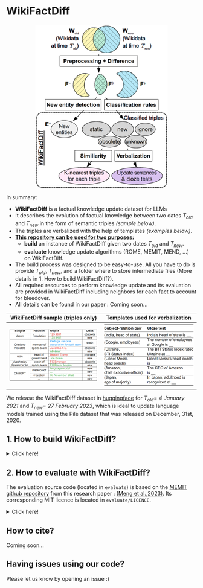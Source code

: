 # WikiFactDiff
[<center><img src="./images/build_process.png" width="350"/></center>](./images/build_process.png)

In summary:
- **WikiFactDiff** is a factual knowledge update dataset for LLMs
- It describes the evolution of factual knowledge between two dates $T_{old}$ and $T_{new}$ in the form of semantic triples _(sample below)_.
- The triples are verbalized with the help of templates _(examples below)_.
- <ins>**This repository can be used for two purposes:**</ins>
   - **build** an instance of WikiFactDiff given two dates $T_{old}$ and $T_{new}$.
   - **evaluate** knowledge update algorithms (ROME, MEMIT, MEND, ...) on WikiFactDiff.
- The build process was designed to be easy-to-use. All you have to do is provide $T_{old}$, $T_{new}$, and a folder where to store intermediate files (More details in 1. How to build WikiFactDiff?).
- All required resources to perform knowledge update and its evaluation are provided in WikiFactDiff including neighbors for each fact to account for bleedover.
- All details can be found in our paper : Coming soon...

<!-- WikiFactDiff is a dataset designed to perform factual updates within LLMs and to evaluate them. More precisely, it describes the evolution of factual knowledge within Wikidata between two temporal points $T_{old}$ and $T_{new}$ in the form of semantic triples. -->

WikiFactDiff sample (triples only)             |  Templates used for verbalization
:-------------------------:|:-------------------------:
[<img src="./images/sample.png" width="500"/>](./images/sample.png)  |  [<img src="./images/verb.png" width="500"/>](./images/verb.png)

We release the WikiFactDiff dataset in [huggingface]([/guides/content/editing-an-existing-page](https://huggingface.co/datasets/OrangeInnov/WikiFactDiff)) for $T_{old} =$ *4 January 2021* and $T_{new} =$ *27 February 2023*, which is ideal to update language models trained using the Pile dataset that was released on December, 31st, 2020.

## 1. How to build WikiFactDiff?
<details>
<summary>Click here!</summary>


### Prerequisites:

#### Software

- OS : Ubuntu 22.04 (not tested on Windows)
- conda (version used : 23.10.0)
- MongoDB (version used : 7.0.3)

### Setup environment
Create and activate the conda environment *wfd_build*
```
bash setup_env/wfd_build.sh
conda activate wfd_build
```

### Configure
1. Specify the folder where all intermediate files will be stored in `build/config.py` by setting the variable `STORAGE_FOLDER`.
1. List the available dates and choose two distinct dates from the output to be $T_{old}$ and $T_{new}$:
   ```
   python build/wikidata_scripts/build_wikidata_dumps_index.py
   ```
1. Specify these two dates in `build/config.py` (using **OLD_WIKIDATA_DATE** and **NEW_WIKIDATA_DATE**) and the MongoDB URL

**NOTE** : Make sure you have the necessary read/write permissions for the storage folder.

### Build WikiFactDiff
[<center><img src="./images/progress.png" width="800"/></center>](./images/progress.png)

Execute this single command to build WikiFactDiff:

```
python build/wikifactdiff_builder.py
```
It is recommended to run this command in *tmux* or *screen* as it is a very long process.

Assuming the necessary files have already been downloaded, expect **18 hours** for this whole process to finish using a machine with **32 CPU cores, 128GB of RAM, and SSD storage**. You need **210GB** of disk space for the storage folder and **200GB** for MongoDB.

The dataset will be stored in the specified storage folder and it will be named : **`wikifactdiff.jsonl`**.

<details>
<summary>Details of the build process (step-by-step)</summary>

This part breaks down, step-by-step, the internal process of the command **`python build/wikifactdiff_builder.py`**

1. **Download Wikidata dumps**
   ```
   python build/wikidata_scripts/download_dump.py --version old
   python build/wikidata_scripts/download_dump.py --version new
   ```
   **Expected download speed** : ~1MB/s from Internet Archive (old dumps) and ~4MB/s from Wikidata dumps (recent dumps).

   **Dump size** : 50-80GB
   
   **RAM** : Negligeable
2. **Collect Wikipedia views statistics**: These statistics are pushed in MongoDB
   ```
   python build/wikidata_scripts/create_database_wikipedia_statistics.py --version new
   python build/wikidata_scripts/create_database_wikipedia_statistics.py --version old
   ```
3. **Push Wikidata to MongoDB**:
   ```
   python build/wikidata_scripts/process_json_dump.py --version new
   python build/wikidata_scripts/process_json_dump.py --version new
   ```
4. **Preprocess Wikidata dumps**: 
   ```
   python build/wikidata_scripts/preprocess_dump.py --version old
   python build/wikidata_scripts/preprocess_dump.py --version new
   ```

5. **Compute the difference between the two Wikidata versions**
   ```
   python build/wikidata_scripts/compute_diff.py
   ```

6. **Compute the popularity of each entity**
   ```
   python build/wikidata_scripts/compute_importance.py --version old
   python build/wikidata_scripts/compute_importance.py --version new
   ```

7. **Create WikiFactDiff (triples only)**
   ```
   python build/wikidata_scripts/create_wikifactdiff_triples.py
   ```

8. **Setup KNearestTriples**
   ```
   python build/wikidata_scripts/setup_knn.py
   ```

9. **Incorporate verbalizations and KNearestTriples in WikiFactDiff**
   ```
   python build/verbalize_wikifactdiff/verbalize_wikifactdiff.py --ann_method sparse
   ```
</details>

</details>



## 2. How to evaluate with WikiFactDiff?
The evaluation source code (located in `evaluate`) is based on the [MEMIT github repository](https://github.com/kmeng01/memit) from this research paper : [(Meng et al.,2023)](https://arxiv.org/pdf/2210.07229.pdf). Its corresponding MIT licence is located in `evaluate/LICENCE`.
<details>
<summary>Click here!</summary>
A 24GB VRAM GPU (e.g. RTX 3090) is required to run experiments on GPT-J.

### Setup environment
Create and activate the conda environment *wfd_build*
```
bash setup_env/wfd_eval.sh
conda activate wfd_eval
```

### Evaluate


For instance, to evaluate ROME on WikiFactDiff using the GPT-J model, run the following command:
```
cd evaluate
python experiments/evaluate_wfd.py 
   --alg_name ROME 
   --model_name EleutherAI/gpt-j-6B 
   --hparams_fname EleutherAI_gpt-j-6B.json 
   --ds_name wfd 
   --dataset_path WIKIFACTDIFF_PATH
   --results_dir RESULT_PATH 
```
Specify the path to the WikiFactDiff dataset `WIKIFACTDIFF_PATH` and the desired result folder `RESULT_PATH`.

**NOTE**: Only replacement updates are evaluated since existing algorithms can only handle this update scenario (no oblivion, entity insertion, etc.).
</details>

## How to cite?
Coming soon...

## Having issues using our code?
Please let us know by opening an issue :)
